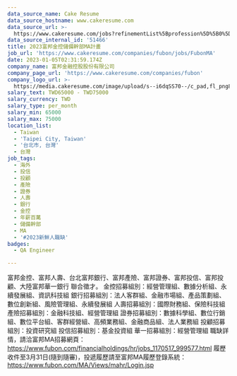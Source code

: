 ```yaml
---
data_source_name: Cake Resume
data_source_hostname: www.cakeresume.com
data_source_url: >-
  https://www.cakeresume.com/jobs?refinementList%5Bprofession%5D%5B0%5D=engineering_qa-engineer&refinementList%5Bsalary_type%5D=per_month&refinementList%5Bsalary_currency%5D=TWD&range%5Bsalary_range%5D%5Bmax%5D=600000
data_source_internal_id: '51466'
title: 2023富邦金控儲備幹部MA計畫
job_url: 'https://www.cakeresume.com/companies/fubon/jobs/FubonMA'
date: 2023-01-05T02:31:59.174Z
company_name: 富邦金融控股股份有限公司
company_page_url: 'https://www.cakeresume.com/companies/fubon'
company_logo_url: >-
  https://media.cakeresume.com/image/upload/s--i6dqSS70--/c_pad,fl_png8,h_200,w_200/v1597979911/i3ykgneo014vb1lxnydy.png
salary_text: TWD65000 - TWD75000
salary_currency: TWD
salary_type: per_month
salary_min: 65000
salary_max: 75000
location_list:
  - Taiwan
  - 'Taipei City, Taiwan'
  - '台北市, 台灣'
  - 台灣
job_tags:
  - 海外
  - 投信
  - 投顧
  - 產險
  - 證券
  - 人壽
  - 銀行
  - 金控
  - 年薪百萬
  - 儲備幹部
  - MA
  - '#2023新鮮人職缺'
badges:
  - QA Engineer

---
```


富邦金控、富邦人壽、台北富邦銀行、富邦產險、富邦證券、富邦投信、富邦投顧、大陸富邦華一銀行 聯合徵才。 金控招募組別：經營管理組、數據分析組、永續發展組、資訊科技組 銀行招募組別：法人客群組、金融市場組、產品策劃組、數位創新組、風險管理組、永續發展組 人壽招募組別：國際財務組、保險科技組 產險招募組別：金融科技組、經營管理組 證券招募組別：數據科學組、數位行銷組、數位平台組、客群經營組、高頻業務組、金融商品組、法人業務組 投顧招募組別：投資研究組 投信招募組別：基金投資組 華一招募組別：經營管理組 職缺詳情，請洽富邦MA招募網頁： https://www.fubon.com/financialholdings/hr/jobs_1170517_999577.html 履歷收件至3月31日(隨到隨審)，投遞履歷請至富邦MA履歷登錄系統： https://www.fubon.com/MA/Views/mahr/Login.jsp